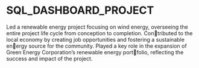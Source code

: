# SQL_DASHBOARD_PROJECT
Led a renewable energy project focusing on
wind energy, overseeing the entire project life
cycle from conception to completion. Contributed to the local economy by creating job
opportunities and fostering a sustainable energy source for the community.
Played a key role in the expansion of Green
Energy Corporation’s renewable energy portfolio, reflecting the success and impact of the
project.
